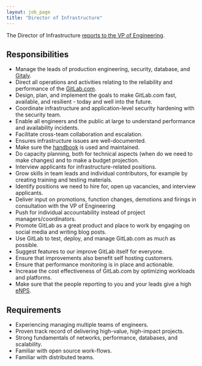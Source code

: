 ```yaml
---
layout: job_page
title: "Director of Infrastructure"
---
```


The Director of Infrastructure [reports to the VP of Engineering](/team/structure/).

## Responsibilities

* Manage the leads of production engineering, security, database, and [Gitaly](https://gitlab.com/gitlab-org/gitaly/).
* Direct all operations and activities relating to the reliability and performance of the [GitLab.com](https://gitlab.com).
* Design, plan, and implement the goals to make GitLab.com fast, available, and resilient - today and well into the future.
* Coordinate infrastructure and application-level security hardening with the security team.
* Enable all engineers and the public at large to understand performance and availability incidents.
* Facilitate cross-team collaboration and escalation.
* Ensures infrastructure issues are well-documented.
* Make sure the [handbook](/handbook/infrastructure/) is used and maintained.
* Do capacity planning, both for technical aspects (when do we need to make changes) and to make a budget projection.
* Interview applicants for infrastructure-related positions.
* Grow skills in team leads and individual contributors, for example by creating training and testing materials.
* Identify positions we need to hire for, open up vacancies, and interview applicants.
* Deliver input on promotions, function changes, demotions and firings in consultation with the VP of Engineering
* Push for individual accountability instead of project managers/coordinators.
* Promote GitLab as a great product and place to work by engaging on social media and writing blog posts.
* Use GitLab to test, deploy, and manage GitLab.com as much as possible.
* Suggest features to our improve GitLab itself for everyone.
* Ensure that improvements also benefit self hosting customers.
* Ensure that performance monitoring is in place and actionable.
* Increase the cost effectiveness of GitLab.com by optimizing workloads and platforms.
* Make sure that the people reporting to you and your leads give a high [eNPS](https://www.netigate.net/magazine/employee-net-promoter-score-how-engaged-are-your-employees/).

## Requirements

* Experiencing managing multiple teams of engineers.
* Proven track record of delivering high-value, high-impact projects.
* Strong fundamentals of networks, performance, databases, and scalability.
* Familiar with open source work-flows.
* Familiar with distributed teams.
